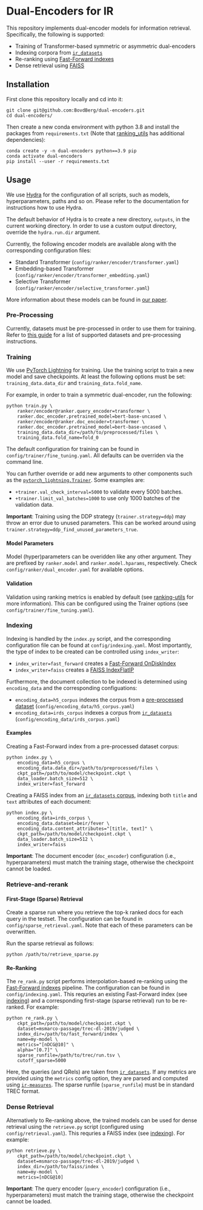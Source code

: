 # Dual-Encoders for IR

This repository implements dual-encoder models for information retrieval. Specifically, the following is supported:

- Training of Transformer-based symmetric or asymmetric dual-encoders
- Indexing corpora from [`ir_datasets`](https://ir-datasets.com/)
- Re-ranking using [Fast-Forward indexes](https://github.com/mrjleo/fast-forward-indexes)
- Dense retrieval using [FAISS](https://github.com/facebookresearch/faiss)

## Installation

First clone this repository locally and cd into it:
```
git clone git@github.com:BovdBerg/dual-encoders.git
cd dual-encoders/
```

Then create a new conda environment with python 3.8 and install the packages from `requirements.txt` (Note that [ranking_utils](https://github.com/mrjleo/ranking-utils) has additional dependencies):
```
conda create -y -n dual-encoders python==3.9 pip
conda activate dual-encoders
pip install --user -r requirements.txt
```

## Usage

We use [Hydra](https://hydra.cc/) for the configuration of all scripts, such as models, hyperparameters, paths and so on. Please refer to the documentation for instructions how to use Hydra.

The default behavior of Hydra is to create a new directory, `outputs`, in the current working directory. In order to use a custom output directory, override the `hydra.run.dir` argument.

Currently, the following encoder models are available along with the corresponding configuration files:

- Standard Transformer (`config/ranker/encoder/transformer.yaml`)
- Embedding-based Transformer (`config/ranker/encoder/transformer_embedding.yaml`)
- Selective Transformer (`config/ranker/encoder/selective_transformer.yaml`)

More information about these models can be found in [our paper](https://dl.acm.org/doi/10.1145/3631939).

### Pre-Processing

Currently, datasets must be pre-processed in order to use them for training. Refer to [this guide](https://github.com/mrjleo/ranking-utils#dataset-pre-processing) for a list of supported datasets and pre-processing instructions.

### Training

We use [PyTorch Lightning](https://lightning.ai/docs/pytorch/stable/) for training. Use the training script to train a new model and save checkpoints. At least the following options must be set: `training_data.data_dir` and `training_data.fold_name`.

For example, in order to train a symmetric dual-encoder, run the following:

```
python train.py \
    ranker/encoder@ranker.query_encoder=transformer \
    ranker.doc_encoder.pretrained_model=bert-base-uncased \
    ranker/encoder@ranker.doc_encoder=transformer \
    ranker.doc_encoder.pretrained_model=bert-base-uncased \
    training_data.data_dir=/path/to/preprocessed/files \
    training_data.fold_name=fold_0
```

The default configuration for training can be found in `config/trainer/fine_tuning.yaml`. All defaults can be overriden via the command line.

You can further override or add new arguments to other components such as the [`pytorch_lightning.Trainer`](https://lightning.ai/docs/pytorch/stable/common/trainer.html#trainer-flags). Some examples are:

- `+trainer.val_check_interval=5000` to validate every 5000 batches.
- `+trainer.limit_val_batches=1000` to use only 1000 batches of the validation data.

**Important**: Training using the DDP strategy (`trainer.strategy=ddp`) may throw an error due to unused parameters. This can be worked around using `trainer.strategy=ddp_find_unused_parameters_true`.

#### Model Parameters

Model (hyper)parameters can be overidden like any other argument. They are prefixed by `ranker.model` and `ranker.model.hparams`, respectively. Check `config/ranker/dual_encoder.yaml` for available options.

#### Validation

Validation using ranking metrics is enabled by default (see [ranking-utils](https://github.com/mrjleo/ranking-utils?tab=readme-ov-file#validation) for more information). This can be configured using the Trainer options (see `config/trainer/fine_tuning.yaml`).

### Indexing

Indexing is handled by the `index.py` script, and the corresponding configuration file can be found at `config/indexing.yaml`. Most importantly, the type of index to be created can be controlled using `index_writer`:

- `index_writer=fast_forward` creates a [Fast-Forward OnDiskIndex](https://mrjleo.github.io/fast-forward-indexes/docs/v0.2.0/fast_forward/index/disk.html#OnDiskIndex)
- `index_writer=faiss` creates a [FAISS IndexFlatIP](https://github.com/facebookresearch/faiss/wiki/Faiss-indexes)

Furthermore, the document collection to be indexed is determined using `encoding_data` and the corresponding configuations:

- `encoding_data=h5_corpus` indexes the corpus from a [pre-processed dataset](#pre-processing) (`config/encoding_data/h5_corpus.yaml`)
- `encoding_data=irds_corpus` indexes a corpus from [`ir_datasets`](https://ir-datasets.com/) (`config/encoding_data/irds_corpus.yaml`)

#### Examples

Creating a Fast-Forward index from a pre-processed dataset corpus:

```
python index.py \
    encoding_data=h5_corpus \
    encoding_data.data_dir=/path/to/preprocessed/files \
    ckpt_path=/path/to/model/checkpoint.ckpt \
    data_loader.batch_size=512 \
    index_writer=fast_forward
```

Creating a FAISS index from an [`ir_datasets` corpus](https://ir-datasets.com/beir.html#beir/fever), indexing both `title` and `text` attributes of each document:

```
python index.py \
    encoding_data=irds_corpus \
    encoding_data.dataset=beir/fever \
    encoding_data.content_attributes="[title, text]" \
    ckpt_path=/path/to/model/checkpoint.ckpt \
    data_loader.batch_size=512 \
    index_writer=faiss
```

**Important**: The document encoder (`doc_encoder`) configuration (i.e., hyperparameters) must match the training stage, otherwise the checkpoint cannot be loaded.

### Retrieve-and-rerank

#### First-Stage (Sparse) Retrieval
Create a sparse run where you retrieve the top-k ranked docs for each query in the testset. 
The configuration can be found in `config/sparse_retrieval.yaml`. Note that each of these parameters can be overwritten.

Run the sparse retrieval as follows:
```
python /path/to/retrieve_sparse.py
```

#### Re-Ranking
The `re_rank.py` script performs interpolation-based re-ranking using the [Fast-Forward indexes](https://github.com/mrjleo/fast-forward-indexes) pipeline. The configuration can be found in `config/indexing.yaml`. This requries an existing Fast-Forward index (see [indexing](#indexing)) and a corresponding first-stage (sparse retrieval) run to be re-ranked. For example:

```
python re_rank.py \
    ckpt_path=/path/to/model/checkpoint.ckpt \
    dataset=msmarco-passage/trec-dl-2019/judged \
    index_dir=/path/to/fast_forward/index \
    name=my-model \
    metrics="[nDCG@10]" \
    alpha="[0.7]" \
    sparse_runfile=/path/to/trec/run.tsv \
    cutoff_sparse=5000
```

Here, the queries (and QRels) are taken from [`ir_datasets`](https://ir-datasets.com/msmarco-passage.html#msmarco-passage/trec-dl-2019/judged). If any metrics are provided using the `metrics` config option, they are parsed and computed using [`ir-measures`](https://ir-measur.es/). The sparse runfile (`sparse_runfile`) must be in standard TREC format.

### Dense Retrieval

Alternatively to Re-ranking above, the trained models can be used for dense retrieval using the `retrieve.py` script (configured using `config/retrieval.yaml`). This requries a FAISS index (see [indexing](#indexing)). For example:

```
python retrieve.py \
    ckpt_path=/path/to/model/checkpoint.ckpt \
    dataset=msmarco-passage/trec-dl-2019/judged \
    index_dir=/path/to/faiss/index \
    name=my-model \
    metrics=[nDCG@10]
```

**Important**: The query encoder (`query_encoder`) configuration (i.e., hyperparameters) must match the training stage, otherwise the checkpoint cannot be loaded.
